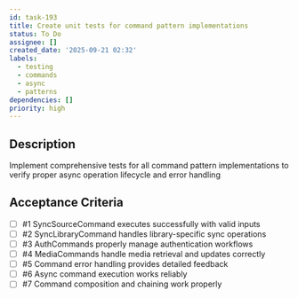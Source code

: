 ```yaml
---
id: task-193
title: Create unit tests for command pattern implementations
status: To Do
assignee: []
created_date: '2025-09-21 02:32'
labels:
  - testing
  - commands
  - async
  - patterns
dependencies: []
priority: high
---
```


## Description

<!-- SECTION:DESCRIPTION:BEGIN -->
Implement comprehensive tests for all command pattern implementations to verify proper async operation lifecycle and error handling
<!-- SECTION:DESCRIPTION:END -->

## Acceptance Criteria
<!-- AC:BEGIN -->
- [ ] #1 SyncSourceCommand executes successfully with valid inputs
- [ ] #2 SyncLibraryCommand handles library-specific sync operations
- [ ] #3 AuthCommands properly manage authentication workflows
- [ ] #4 MediaCommands handle media retrieval and updates correctly
- [ ] #5 Command error handling provides detailed feedback
- [ ] #6 Async command execution works reliably
- [ ] #7 Command composition and chaining work properly
<!-- AC:END -->
